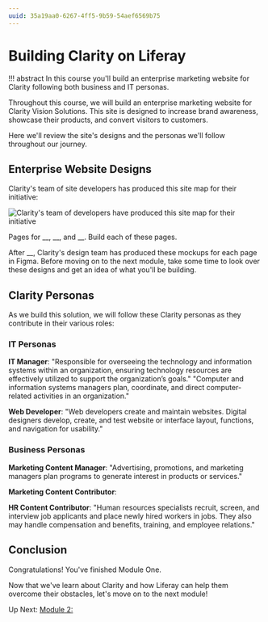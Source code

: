 ```yaml
---
uuid: 35a19aa0-6267-4ff5-9b59-54aef6569b75
---
```

# Building Clarity on Liferay
<!--TASK: Confirm that abstract works on learn-->
!!! abstract
    In this course you'll build an enterprise marketing website for Clarity following both business and IT personas.

Throughout this course, we will build an enterprise marketing website for Clarity Vision Solutions. This site is designed to increase brand awareness, showcase their products, and convert visitors to customers.

Here we'll review the site's designs and the personas we'll follow throughout our journey.

## Enterprise Website Designs

<!-- IMPROVE TRANSITION -->
Clarity's team of site developers has produced this site map for their initiative:

![Clarity's team of developers have produced this site map for their initiative]()

Pages for __, __, and __. Build each of these pages.

After __, Clarity's design team has produced these mockups for each page in Figma. Before moving on to the next module, take some time to look over these designs and get an idea of what you'll be building.

<!-- TASK: Add EMBED -->

## Clarity Personas

As we build this solution, we will follow these Clarity personas as they contribute in their various roles:

### IT Personas

**IT Manager**: "Responsible for overseeing the technology and information systems within an organization, ensuring technology resources are effectively utilized to support the organization’s goals." "Computer and information systems managers plan, coordinate, and direct computer-related activities in an organization." <!--REWORD-->

**Web Developer**: "Web developers create and maintain websites. Digital designers develop, create, and test website or interface layout, functions, and navigation for usability." <!--REWORD-->

### Business Personas

**Marketing Content Manager**: "Advertising, promotions, and marketing managers plan programs to generate interest in products or services." <!--REWORD-->

**Marketing Content Contributor**: 

**HR Content Contributor**: "Human resources specialists recruit, screen, and interview job applicants and place newly hired workers in jobs. They also may handle compensation and benefits, training, and employee relations." <!--REWORD-->

## Conclusion

Congratulations! You've finished Module One.

Now that we've learn about Clarity and how Liferay can help them overcome their obstacles, let's move on to the next module!

Up Next: [Module 2: ]()